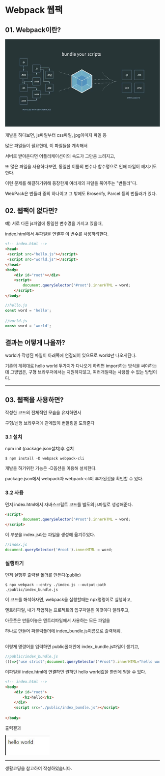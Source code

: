 # Webpack 웹팩

## 01. Webpack이란?

![Alt text](../../IMG/webpack.jpg)

개발을 하다보면, js파일부터 css파일, jpg이미지 파일 등

  많은 파일들이 필요한데, 이 파일들을 계속해서

서버로 받아온다면 어플리케이션이의 속도가 그만큼 느려지고, 

또 많은 파일을 사용하다보면, 동일한 이름의 변수나 함수명으로 인해 파일이 깨지기도 한다.

이런 문제를 해결하기위해 등장한게 여러개의 파일을 묶어주는 "번들러"다.

WebPack은 번들러 중의 하나이고 그 밖에도 Broserify, Parcel 등의 번들러가 있다.

## 02. 웹팩이 없다면?
예) 서로 다른 js파일에 동일한 변수명을 가지고 있을때,

index.html에서 두파일을 연결후 이 변수를 사용하려한다.
```html
<!-- index.html -->
<head>
 <script src="hello.js"></script>
 <script src="world.js"></script>
</head>
<body>
    <div id="root"></div>
    <script>
        document.querySelector('#root').innerHTML = word;
    </script>
</body>
```
```js
//hello.js
const word = 'hello';

//world.js
const word = 'world';
```
## 결과는 어떻게 나올까?

world가 작성된 파일이 아래쪽에 연결되어 있으므로 world만 나오게된다.

기존의 계획대로 hello world 두가지가 다나오게 하려면
import하는 방식을 써야하는 데 그방법은, 구형 브라우저에서는 지원하지않고, 여러개일때는 사용할 수 없는 방법이다. 

---------------------------------------------

## 03. 웹팩을 사용하면?

작성한 코드의 전체적인 모습을 유지하면서

구형/신형 브라우저에 관계없이 번들링을 도와준다

### 3.1 설치
npm init (package.json설치)후 설치
```node
$ npm install -D webpack webpack-cli
```
개발을 하기위한 기능은 -D옵션을 이용해 설치한다.

package.json에서 webpack과 webpack-cli이 추가된것을
확인할 수 있다.

### 3.2 사용
먼저 index.html에서 자바스크립트 코드를 별도의 js파일로 생성해준다.
```html
<script>
        document.querySelector('#root').innerHTML = word;
</script>
```
이 부분을 index.js라는 파일을 생성해 옮겨주었다.
```js
//index.js
document.querySelector('#root').innerHTML = word;
```

### 실행하기
먼저 실행후 출력될 폴더를 만든다(public)

```node
$ npx webpack --entry ./index.js --output-path ./public/index_bundle.js
```
이 코드를 해석하자면, webpack을 실행할때는 npx명령어로 실행하고,

엔트리파일, 내가 작업하는 프로젝트의 입구파일은 이것이다 알려주고,

아웃풋은 만들어놓은 엔트리파일에서 사용하는 모든 파일을

하나로 만들어 퍼블릭폴더에 index_bundle.js이름으로 출력해줘. 


<br>
이렇게 명령어를 입력하면 public폴더안에 index_bundle.js파일이 생기고,

```js
//public/index_bundle.js
(()=>{"use strict";document.querySelector("#root").innerHTML="hello world"})();
```
이파일을 index.html에 연결하면 원하던 hello world값을
한번에 얻을 수 있다.
```html
<!-- index.html -->
<body>
    <div id="root">
        <h1>hello</h1>
    </div>
    <script src="./public/index_bundle.js"></script>

</body>

```
출력결과

![Alt text](../../IMG/webpack2.jpg)



------------------------




생활코딩을 참고하여 작성하였습니다.